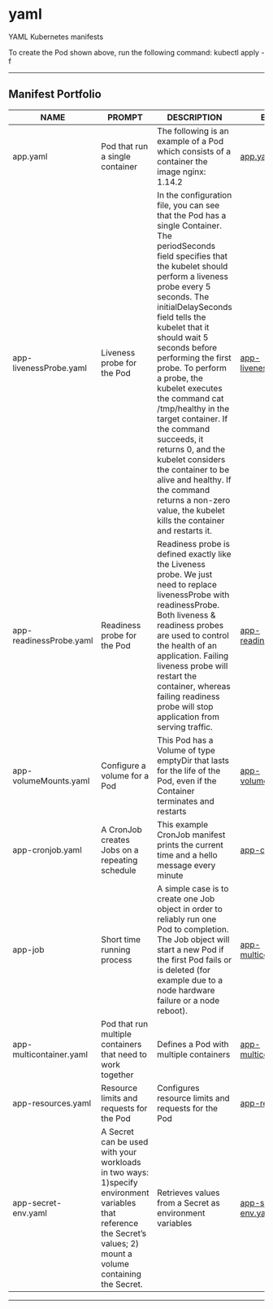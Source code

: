 # yaml
YAML Kubernetes manifests

 To create the Pod shown above, run the following command: 
 kubectl apply -f <link to a file>
 
---

## Manifest Portfolio

| NAME               | PROMPT                                              | DESCRIPTION                                                 | EXAMPLE                                              |
|-------------------------|-----------------------------------------------------|-------------------------------------------------------------|------------------------------------------------------|
| app.yaml                | Pod that run a single container                 | The following is an example of a Pod which consists of a container the image nginx: 1.14.2 | [app.yaml](https://github.com/gena460/YAML-Kubernetes-manifests/blob/main/app.yaml)                |
| app-livenessProbe.yaml  | Liveness probe for the Pod                           | In the configuration file, you can see that the Pod has a single Container. The periodSeconds field specifies that the kubelet should perform a liveness probe every 5 seconds. The initialDelaySeconds field tells the kubelet that it should wait 5 seconds before performing the first probe. To perform a probe, the kubelet executes the command cat /tmp/healthy in the target container. If the command succeeds, it returns 0, and the kubelet considers the container to be alive and healthy. If the command returns a non-zero value, the kubelet kills the container and restarts it.              | [app-livenessProbe.yaml](https://github.com/gena460/YAML-Kubernetes-manifests/blob/main/app-livenessProbe.yaml)  |
| app-readinessProbe.yaml | Readiness probe for the Pod                          | Readiness probe is defined exactly like the Liveness probe. We just need to replace livenessProbe with readinessProbe. Both liveness & readiness probes are used to control the health of an application. Failing liveness probe will restart the container, whereas failing readiness probe will stop application from serving traffic.                   | [app-readinessProbe.yaml](https://github.com/gena460/YAML-Kubernetes-manifests/blob/main/app-readinessProbe.yaml) |
| app-volumeMounts.yaml   | Configure a volume for a Pod                  | This Pod has a Volume of type emptyDir that lasts for the life of the Pod, even if the Container terminates and restarts                   | [app-volumeMounts.yaml](https://github.com/gena460/YAML-Kubernetes-manifests/blob/main/app-volumeMounts.yaml)   |
| app-cronjob.yaml        | A CronJob creates Jobs on a repeating schedule                  | This example CronJob manifest prints the current time and a hello message every minute                      | [app-cronjob.yaml](https://github.com/gena460/YAML-Kubernetes-manifests/blob/main/app-cronjob.yaml)        |
| app-job | Short time running process | A simple case is to create one Job object in order to reliably run one Pod to completion. The Job object will start a new Pod if the first Pod fails or is deleted (for example due to a node hardware failure or a node reboot).| [app-multicontainer.yaml](https://github.com/gena460/YAML-Kubernetes-manifests/blob/main/app-job.yaml) |
| app-multicontainer.yaml | Pod that run multiple containers that need to work together                         | Defines a Pod with multiple containers                      | [app-multicontainer.yaml](https://github.com/gena460/YAML-Kubernetes-manifests/blob/main/app-multicontainer.yaml) |
| app-resources.yaml      | Resource limits and requests for the Pod             | Configures resource limits and requests for the Pod        | [app-resources.yaml](https://github.com/gena460/YAML-Kubernetes-manifests/blob/main/app-resources.yaml)      |
| app-secret-env.yaml     | A Secret can be used with your workloads in two ways: 1)specify environment variables that reference the Secret’s values; 2) mount a volume containing the Secret.            | Retrieves values from a Secret as environment variables    | [app-secret-env.yaml](https://github.com/gena460/YAML-Kubernetes-manifests/blob/main/app-secret-env.yaml)    |

---

